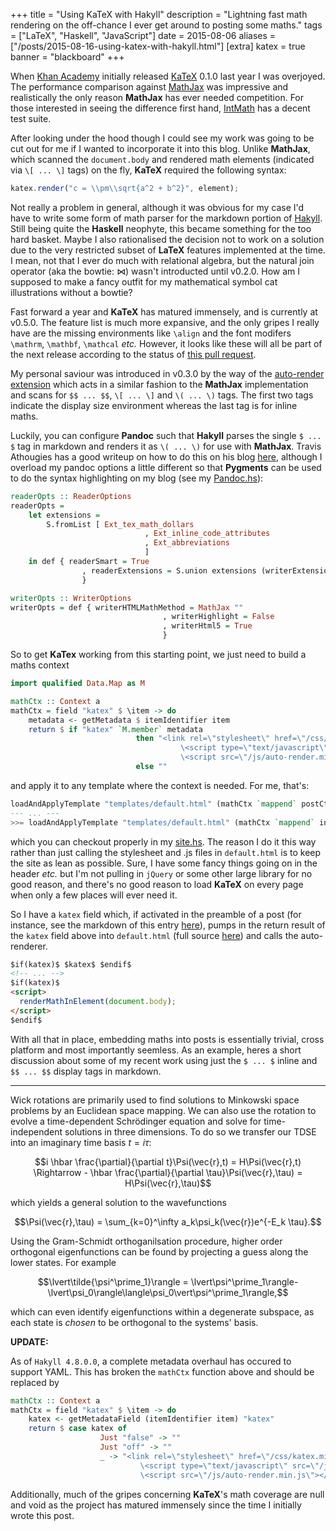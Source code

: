 +++
title = "Using KaTeX with Hakyll"
description = "Lightning fast math rendering on the off-chance I ever get around to posting some maths."
tags = ["LaTeX", "Haskell", "JavaScript"]
date = 2015-08-06
aliases = ["/posts/2015-08-16-using-katex-with-hakyll.html"]
[extra]
katex = true
banner = "blackboard"
+++

When [Khan Academy](https://www.khanacademy.org/) initially released [KaTeX](http://khan.github.io/KaTeX/) 0.1.0 last year I was overjoyed.
The performance comparison against [MathJax](https://www.mathjax.org/) was impressive and realistically the only reason __MathJax__ has ever needed competition.
For those interested in seeing the difference first hand, [IntMath](http://www.intmath.com/cg5/katex-mathjax-comparison.php) has a decent test suite.

<!-- more -->

After looking under the hood though I could see my work was going to be cut out for me if I wanted to incorporate it into this blog.
Unlike __MathJax__, which scanned the `document.body` and rendered math elements (indicated via `\[ ... \]` tags) on the fly, __KaTeX__ required the following syntax:

``` javascript
katex.render("c = \\pm\\sqrt{a^2 + b^2}", element);
```

Not really a problem in general, although it was obvious for my case I'd have to write some form of math parser for the markdown portion of [Hakyll](http://jaspervdj.be/hakyll/).
Still being quite the __Haskell__ neophyte, this became something for the too hard basket.
Maybe I also rationalised the decision not to work on a solution due to the very restricted subset of __LaTeX__ features implemented at the time.
I mean, not that I ever do much with relational algebra, but the natural join operator (aka the bowtie: $\bowtie$) wasn't introducted until v0.2.0.
How am I supposed to make a fancy outfit for my mathematical symbol cat illustrations without a bowtie?

Fast forward a year and __KaTeX__ has matured immensely, and is currently at v0.5.0.
The feature list is much more expansive, and the only gripes I really have are the missing environments like `\align` and the font modifers `\mathrm`, `\mathbf`, `\mathcal` _etc._
However, it looks like these will all be part of the next release according to the status of [this pull request](https://github.com/Khan/KaTeX/pull/132).

My personal saviour was introduced in v0.3.0 by the way of the [auto-render extension](https://github.com/Khan/KaTeX/blob/master/contrib/auto-render/README.md) which acts in a similar fashion to the __MathJax__ implementation and scans for `$$ ... $$`, `\[ ... \]` and `\( ... \)` tags.
The first two tags indicate the display size environment whereas the last tag is for inline maths.

Luckily, you can configure __Pandoc__ such that __Hakyll__ parses the single `$ ... $` tag in markdown and renders it as `\( ... \)` for use with __MathJax__.
Travis Athougies has a good writeup on how to do this on his blog [here](http://travis.athougies.net/posts/2013-08-13-using-math-on-your-hakyll-blog.html), although I overload my pandoc options a little different so that __Pygments__ can be used to do the syntax highlighting on my blog (see my [Pandoc.hs](https://github.com/Libbum/AxiomaticSemantics/blob/master/Includes/Pandoc.hs)):

``` haskell
readerOpts :: ReaderOptions
readerOpts =
    let extensions =
        S.fromList [ Ext_tex_math_dollars
                              , Ext_inline_code_attributes
                              , Ext_abbreviations
                              ]
    in def { readerSmart = True
                , readerExtensions = S.union extensions (writerExtensions def)
                }

writerOpts :: WriterOptions
writerOpts = def { writerHTMLMathMethod = MathJax ""
                                  , writerHighlight = False
                                  , writerHtml5 = True
                                  }
```

So to get __KaTex__ working from this starting point, we just need to build a maths context

``` haskell
import qualified Data.Map as M

mathCtx :: Context a
mathCtx = field "katex" $ \item -> do
    metadata <- getMetadata $ itemIdentifier item
    return $ if "katex" `M.member` metadata
                            then "<link rel=\"stylesheet\" href=\"/css/katex.min.css\">\n\
                                      \<script type=\"text/javascript\" src=\"/js/katex.min.js\"></script>\n\
                                      \<script src=\"/js/auto-render.min.js\"></script>"
                            else ""
```

and apply it to any template where the context is needed. For me, that's:

``` haskell
loadAndApplyTemplate "templates/default.html" (mathCtx `mappend` postCtx) full
--- ... ---
>>= loadAndApplyTemplate "templates/default.html" (mathCtx `mappend` indexCtx)
```

which you can checkout properly in my [site.hs](https://github.com/Libbum/AxiomaticSemantics/blob/master/site.hs).
The reason I do it this way rather than just calling the stylesheet and .js files in `default.html` is to keep the site as lean as possible.
Sure, I have some fancy things going on in the header _etc._ but I'm not pulling in `jQuery` or some other large library for no good reason, and there's no good reason to load __KaTeX__ on every page when only a few places will ever need it.

So I have a `katex` field which, if activated in the preamble of a post (for instance, see the markdown of this entry [here](https://raw.githubusercontent.com/Libbum/AxiomaticSemantics/master/posts/2015-08-06-using-katex-with-hakyll.markdown)), pumps in the return result of the `katex` field above into `default.html` (full source [here](https://github.com/Libbum/AxiomaticSemantics/blob/master/templates/default.html)) and calls the auto-renderer.

``` html
$if(katex)$ $katex$ $endif$
<!-- ... -->
$if(katex)$
<script>
  renderMathInElement(document.body);
</script>
$endif$
```

With all that in place, embedding maths into posts is essentially trivial, cross platform and most importantly seemless.
As an example, heres a short discussion about some of my recent work using just the `$ ... $` inline and `$$ ... $$` display tags in markdown.


---

Wick rotations are primarily used to find solutions to Minkowski space problems by an Euclidean space mapping.
We can also use the rotation to evolve a time-dependent Schrödinger equation and solve for time-independent solutions in three dimensions.
To do so we transfer our TDSE into an imaginary time basis $t=i\tau$:

$$i \hbar \frac{\partial}{\partial t}\Psi(\vec{r},t) = H\Psi(\vec{r},t) \Rightarrow - \hbar \frac{\partial}{\partial \tau}\Psi(\vec{r},\tau) = H\Psi(\vec{r},\tau)$$

which yields a general solution to the wavefunctions

$$\Psi(\vec{r},\tau) = \sum_{k=0}^\infty a_k\psi_k(\vec{r})e^{-E_k \tau}.$$

Using the Gram-Schmidt orthoganilsation procedure, higher order orthogonal eigenfunctions can be found by projecting a guess along the lower states.
For example

$$\lvert\tilde{\psi^\prime_1}\rangle = \lvert\psi^\prime_1\rangle-\lvert\psi_0\rangle\langle\psi_0\vert\psi^\prime_1\rangle,$$

which can even identify eigenfunctions within a degenerate subspace, as each state is _chosen_ to be orthogonal to the systems' basis.

__UPDATE:__

As of `Hakyll 4.8.0.0`, a complete metadata overhaul has occured to support YAML. This has broken the `mathCtx` function above and should be replaced by

``` haskell
mathCtx :: Context a
mathCtx = field "katex" $ \item -> do
    katex <- getMetadataField (itemIdentifier item) "katex"
    return $ case katex of
                    Just "false" -> ""
                    Just "off" -> ""
                    _ -> "<link rel=\"stylesheet\" href=\"/css/katex.min.css\">\n\
                             \<script type=\"text/javascript\" src=\"/js/katex.min.js\"></script>\n\
                             \<script src=\"/js/auto-render.min.js\"></script>"
```

Additionally, much of the gripes concerning __KaTeX__'s math coverage are null and void as the project has matured immensely since the time I initially wrote this post.

